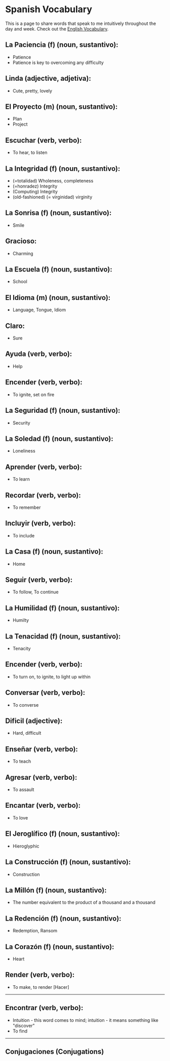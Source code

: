 # Spanish Vocabulary #
This is a page to share words that speak to me intuitively throughout the day and week. Check out the [English Vocabulary](https://margaretmf.github.io/Vocabulary).

## La Paciencia (f) (noun, sustantivo): ##
* Patience
* Patience is key to overcoming any difficulty

## Linda (adjective, adjetiva): ##
* Cute, pretty, lovely

## El Proyecto (m) (noun, sustantivo): ##
* Plan
* Project

## Escuchar (verb, verbo): ##
* To hear, to listen

## La Integridad (f) (noun, sustantivo): ##
* (=totalidad) Wholeness, completeness
* (=honradez) Integrity
* (Computing) Integrity
* (old-fashioned) (= virginidad) virginity

## La Sonrisa (f) (noun, sustantivo): ##
* Smile

## Gracioso: ##
* Charming

## La Escuela (f) (noun, sustantivo): ##
* School

## El Idioma (m) (noun, sustantivo): ##
* Language, Tongue, Idiom

## Claro: ##
* Sure

## Ayuda (verb, verbo): ##
* Help

## Encender (verb, verbo): ##
* To ignite, set on fire

## La Seguridad (f) (noun, sustantivo): ##
* Security

## La Soledad (f) (noun, sustantivo): ##
* Loneliness

## Aprender (verb, verbo): ##
* To learn

## Recordar (verb, verbo): ##
* To remember

## Incluyir (verb, verbo): ##
* To include

## La Casa (f) (noun, sustantivo): ##
* Home

## Seguir (verb, verbo): ##
* To follow, To continue

## La Humilidad (f) (noun, sustantivo): ##
* Humilty

## La Tenacidad (f) (noun, sustantivo): ##
* Tenacity

## Encender (verb, verbo): ##
* To turn on, to ignite, to light up within

## Conversar (verb, verbo): ##
* To converse

## Dificil (adjective): ##
* Hard, difficult

## Enseñar (verb, verbo): ##
* To teach

## Agresar (verb, verbo): ##
* To assault

## Encantar (verb, verbo): ##
* To love

## El Jeroglífico (f) (noun, sustantivo): ##
* Hieroglyphic

## La Construcción (f) (noun, sustantivo): ##
* Construction

## La Millón (f) (noun, sustantivo): ##
* The number equivalent to the product of a thousand and a thousand

## La Redención (f) (noun, sustantivo): ##
* Redemption, Ransom

## La Corazón (f) (noun, sustantivo): ##
* Heart

## Render (verb, verbo): ##
* To make, to render [Hacer]

----------

## Encontrar (verb, verbo): ##
* Intuition - this word comes to mind; intuition - it means something like "discover"
* To find

----------

## Conjugaciones (Conjugations) ##

